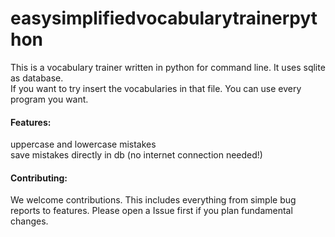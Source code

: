# easysimplifiedvocabularytrainerpython

This is a vocabulary trainer written in python for command line. It uses sqlite as database.<br>
If you want to try insert the vocabularies in that file. You can use every program you want.

#### Features:
uppercase and lowercase mistakes<br>
save mistakes directly in db (no internet connection needed!)

#### Contributing:

We welcome contributions. This includes everything from simple bug reports to features. Please open a Issue first if you plan fundamental changes.
